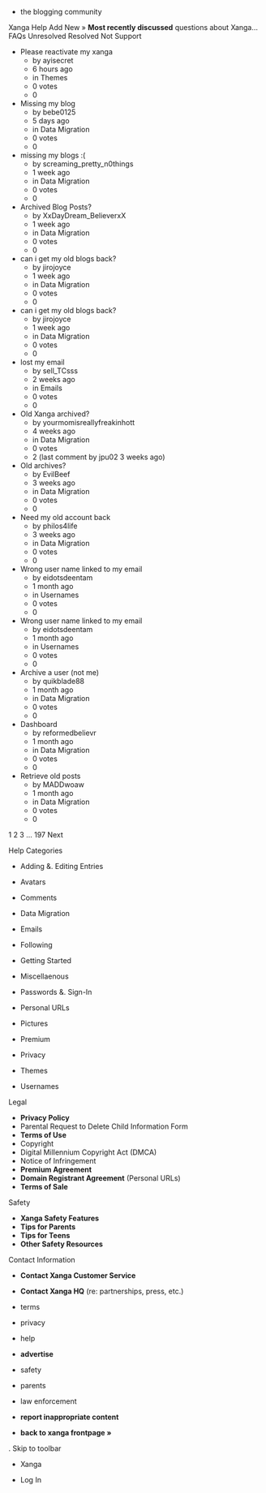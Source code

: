*   the blogging community

Xanga Help Add New » **Most recently discussed** questions about Xanga… FAQs Unresolved Resolved Not Support

*   Please reactivate my xanga
    *   by ayisecret
    *   6 hours ago
    *   in Themes
    *   0 votes
    *   0
*   Missing my blog
    *   by bebe0125
    *   5 days ago
    *   in Data Migration
    *   0 votes
    *   0
*   missing my blogs :(
    *   by screaming\_pretty\_n0things
    *   1 week ago
    *   in Data Migration
    *   0 votes
    *   0
*   Archived Blog Posts?
    *   by XxDayDream\_BelieverxX
    *   1 week ago
    *   in Data Migration
    *   0 votes
    *   0
*   can i get my old blogs back?
    *   by jirojoyce
    *   1 week ago
    *   in Data Migration
    *   0 votes
    *   0
*   can i get my old blogs back?
    *   by jirojoyce
    *   1 week ago
    *   in Data Migration
    *   0 votes
    *   0
*   lost my email
    *   by sell\_TCsss
    *   2 weeks ago
    *   in Emails
    *   0 votes
    *   0
*   Old Xanga archived?
    *   by yourmomisreallyfreakinhott
    *   4 weeks ago
    *   in Data Migration
    *   0 votes
    *   2 (last comment by jpu02 3 weeks ago)
*   Old archives?
    *   by EvilBeef
    *   3 weeks ago
    *   in Data Migration
    *   0 votes
    *   0
*   Need my old account back
    *   by philos4life
    *   3 weeks ago
    *   in Data Migration
    *   0 votes
    *   0
*   Wrong user name linked to my email
    *   by eidotsdeentam
    *   1 month ago
    *   in Usernames
    *   0 votes
    *   0
*   Wrong user name linked to my email
    *   by eidotsdeentam
    *   1 month ago
    *   in Usernames
    *   0 votes
    *   0
*   Archive a user (not me)
    *   by quikblade88
    *   1 month ago
    *   in Data Migration
    *   0 votes
    *   0
*   Dashboard
    *   by reformedbelievr
    *   1 month ago
    *   in Data Migration
    *   0 votes
    *   0
*   Retrieve old posts
    *   by MADDwoaw
    *   1 month ago
    *   in Data Migration
    *   0 votes
    *   0

1 2 3 ... 197 Next

Help Categories

*   Adding &. Editing Entries
*   Avatars
*   Comments
*   Data Migration
*   Emails
*   Following
*   Getting Started
*   Miscellaenous

*   Passwords &. Sign-In
*   Personal URLs
*   Pictures
*   Premium
*   Privacy
*   Themes
*   Usernames

Legal

*   **Privacy Policy**
*   Parental Request to Delete Child Information Form
*   **Terms of Use**
*   Copyright
*   Digital Millennium Copyright Act (DMCA)
*   Notice of Infringement
*   **Premium Agreement**
*   **Domain Registrant Agreement** (Personal URLs)
*   **Terms of Sale**

Safety

*   **Xanga Safety Features**
*   **Tips for Parents**
*   **Tips for Teens**
*   **Other Safety Resources**

Contact Information

*   **Contact Xanga Customer Service**
*   **Contact Xanga HQ** (re: partnerships, press, etc.)

*   terms
*   privacy
*   help
*   **advertise**

*   safety
*   parents
*   law enforcement
*   **report inappropriate content**

*   **back to xanga frontpage »**

<img src="http://pixel.quantserve.com/pixel/p-87h-iNOVooym2.gif" style="display: none" height="1" width="1" alt="Quantcast"/>. Skip to toolbar

*   Xanga

*   Log In